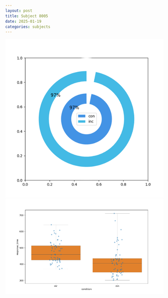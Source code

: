 ```yaml
---
layout: post
title: Subject 8005
date: 2025-01-19
categories: subjects
---
```


![](data/8005/run-23/8005_accuracy_by_condition.png)
![](data/8005/run-23/8005_rt.png)
